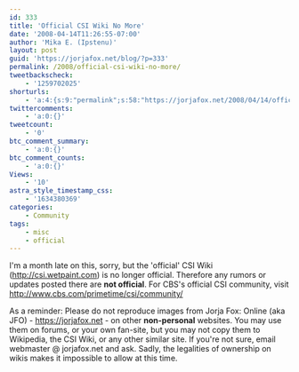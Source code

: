 ```yaml
---
id: 333
title: 'Official CSI Wiki No More'
date: '2008-04-14T11:26:55-07:00'
author: 'Mika E. (Ipstenu)'
layout: post
guid: 'https://jorjafox.net/blog/?p=333'
permalink: /2008/official-csi-wiki-no-more/
tweetbackscheck:
    - '1259702025'
shorturls:
    - 'a:4:{s:9:"permalink";s:58:"https://jorjafox.net/2008/04/14/official-csi-wiki-no-more/";s:7:"tinyurl";s:25:"http://tinyurl.com/mub5dx";s:4:"isgd";s:18:"http://is.gd/538Ie";s:5:"bitly";s:20:"http://bit.ly/6cJrrZ";}'
twittercomments:
    - 'a:0:{}'
tweetcount:
    - '0'
btc_comment_summary:
    - 'a:0:{}'
btc_comment_counts:
    - 'a:0:{}'
Views:
    - '10'
astra_style_timestamp_css:
    - '1634380369'
categories:
    - Community
tags:
    - misc
    - official
---
```


I'm a month late on this, sorry, but the 'official' CSI Wiki (http://csi.wetpaint.com) is no longer official.  Therefore any rumors or updates posted there are <b>not official</b>.  For CBS's official CSI community, visit http://www.cbs.com/primetime/csi/community/

As a reminder: Please do not reproduce images from Jorja Fox: Online (aka JFO) - https://jorjafox.net - on other <b>non-personal</b> websites. You may use them on forums, or your own fan-site, but you may not copy them to Wikipedia, the CSI Wiki, or any other similar site. If you're not sure, email webmaster @ jorjafox.net and ask.  Sadly, the legalities of ownership on wikis makes it impossible to allow at this time.